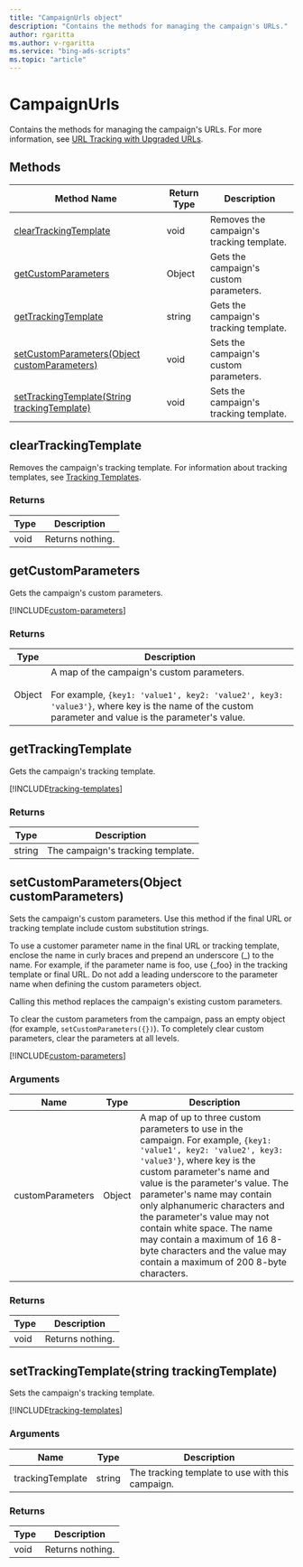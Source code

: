 ```yaml
---
title: "CampaignUrls object"
description: "Contains the methods for managing the campaign's URLs."
author: rgaritta
ms.author: v-rgaritta
ms.service: "bing-ads-scripts"
ms.topic: "article"
---
```


# CampaignUrls

Contains the methods for managing the campaign's URLs. For more information, see [URL Tracking with Upgraded URLs](/advertising/guides/url-tracking-upgraded-urls).

## Methods
|Method Name|Return Type|Description|
|-|-|-
[clearTrackingTemplate](#cleartrackingtemplate)|void|Removes the campaign's tracking template.
[getCustomParameters](#getcustomparameters)|Object|Gets the campaign's custom parameters.
[getTrackingTemplate](#gettrackingtemplate)|string|Gets the campaign's tracking template.
[setCustomParameters(Object customParameters)](#setcustomparameters-object-customparameters-)|void|Sets the campaign's custom parameters.
[setTrackingTemplate(String trackingTemplate)](#settrackingtemplate-string-trackingtemplate-)|void|Sets the campaign's tracking template.

## <a name="cleartrackingtemplate"></a>clearTrackingTemplate
Removes the campaign's tracking template. For information about tracking templates, see [Tracking Templates](/advertising/guides/url-tracking-upgraded-urls#trackingtemplatevalidation).

### Returns
|Type|Description|
|-|-
void|Returns nothing.

## <a name="getcustomparameters"></a>getCustomParameters
Gets the campaign's custom parameters.  

[!INCLUDE[custom-parameters](../includes/custom-parameters.md)]

### Returns
|Type|Description|
|-|-
Object|A map of the campaign's custom parameters.<br /><br />For example, `{key1: 'value1', key2: 'value2', key3: 'value3'}`, where key is the name of the custom parameter and value is the parameter's value.

## <a name="gettrackingtemplate"></a>getTrackingTemplate
Gets the campaign's tracking template. 

[!INCLUDE[tracking-templates](../includes/tracking-templates.md)]

### Returns
|Type|Description|
|-|-
string|The campaign's tracking template.

## <a name="setcustomparameters-object-customparameters-"></a>setCustomParameters(Object customParameters)
Sets the campaign's custom parameters. Use this method if the final URL or tracking template include custom substitution strings.

To use a customer parameter name in the final URL or tracking template, enclose the name in curly braces and prepend an underscore (\_) to the name. For example, if the parameter name is foo, use {_foo} in the tracking template or final URL. Do not add a leading underscore to the parameter name when defining the custom parameters object. 

Calling this method replaces the campaign's existing custom parameters.

To clear the custom parameters from the campaign, pass an empty object (for example, `setCustomParameters({})`). To completely clear custom parameters, clear the parameters at all levels.

[!INCLUDE[custom-parameters](../includes/custom-parameters.md)]


### Arguments
|Name|Type|Description|
|-|-|-
customParameters|Object|A map of up to three custom parameters to use in the campaign. For example, `{key1: 'value1', key2: 'value2', key3: 'value3'}`, where key is the custom parameter's name and value is the parameter's value. The parameter's name may contain only alphanumeric characters and the parameter's value may not contain white space. The name may contain a maximum of 16 8-byte characters and the value may contain a maximum of 200 8-byte characters.

### Returns
|Type|Description|
|-|-
void|Returns nothing.

## <a name="settrackingtemplate-string-trackingtemplate-"></a>setTrackingTemplate(string trackingTemplate)
Sets the campaign's tracking template. 

[!INCLUDE[tracking-templates](../includes/tracking-templates.md)]

### Arguments
|Name|Type|Description|
|-|-|-
trackingTemplate|string|The tracking template to use with this campaign.

### Returns
|Type|Description|
|-|-
void|Returns nothing.

